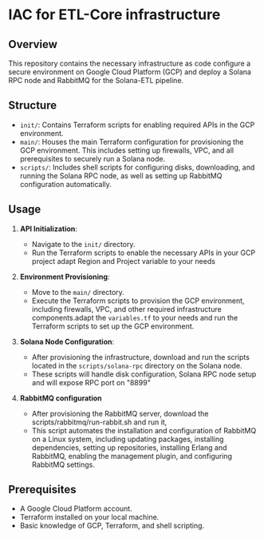 # IAC for ETL-Core infrastructure

## Overview
This repository contains the necessary infrastructure as code configure a secure environment on Google Cloud Platform (GCP) and deploy a Solana RPC node and RabbitMQ for the Solana-ETL pipeline.

## Structure
- `init/`: Contains Terraform scripts for enabling required APIs in the GCP environment.
- `main/`: Houses the main Terraform configuration for provisioning the GCP environment. This includes setting up firewalls, VPC, and all prerequisites to securely run a Solana node.
- `scripts/`: Includes shell scripts for configuring disks, downloading, and running the Solana RPC node, as well as setting up RabbitMQ configuration automatically.

## Usage
1. **API Initialization**:
   - Navigate to the `init/` directory.
   - Run the Terraform scripts to enable the necessary APIs in your GCP project adapt Region and Project variable to your needs

2. **Environment Provisioning**:
   - Move to the `main/` directory.
   - Execute the Terraform scripts to provision the GCP environment, including firewalls, VPC, and other required infrastructure components.adapt the `variables.tf` to your needs and run the Terraform scripts to set up the GCP environment.


3. **Solana Node Configuration**:
   - After provisioning the infrastructure, download and run the scripts located in the `scripts/solana-rpc` directory on the Solana node.
   - These scripts will handle disk configuration, Solana RPC node setup and will expose RPC port on "8899"

4. **RabbitMQ configuration**
   - After provisioning the RabbitMQ server, download the scripts/rabbitmq/run-rabbit.sh and run it,
   - This script automates the installation and configuration of RabbitMQ on a Linux system, including updating packages, installing dependencies, setting up repositories, installing Erlang and RabbitMQ, enabling the management plugin, and configuring RabbitMQ settings.

## Prerequisites
- A Google Cloud Platform account.
- Terraform installed on your local machine.
- Basic knowledge of GCP, Terraform, and shell scripting.
